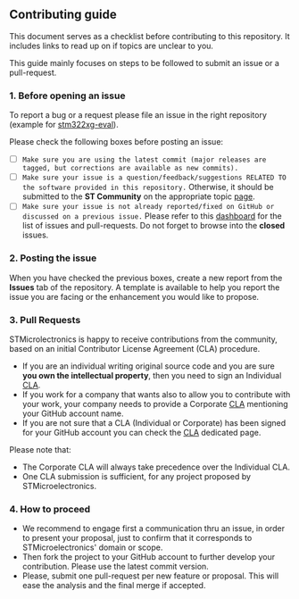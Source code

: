 ## Contributing guide

This document serves as a checklist before contributing to this repository.
It includes links to read up on if topics are unclear to you.

This guide mainly focuses on steps to be followed to submit an issue or a pull-request.

### 1. Before opening an issue

To report a bug or a request please file an issue in the right repository
(example for [stm322xg-eval](https://github.com/STMicroelectronics/stm322xg-eval/issues/new/choose)).

Please check the following boxes before posting an issue:
- [ ] `Make sure you are using the latest commit (major releases are tagged, but corrections are available as new commits).`
- [ ] `Make sure your issue is a question/feedback/suggestions RELATED TO the software provided in this repository.` Otherwise, it should be submitted to the **ST Community** on the appropriate topic [page](https://community.st.com/s/topiccatalog).
- [ ] `Make sure your issue is not already reported/fixed on GitHub or discussed on a previous issue.` Please refer to this [dashboard](https://github.com/orgs/STMicroelectronics/projects/2) for the list of issues and pull-requests. Do not forget to browse into the **closed** issues.

### 2. Posting the issue

When you have checked the previous boxes, create a new report from the **Issues** tab of the repository. A template is available to help you report the issue you are facing or the enhancement you would like to propose.

### 3. Pull Requests

STMicrolectronics is happy to receive contributions from the community, based on an initial Contributor License Agreement (CLA) procedure.

* If you are an individual writing original source code and you are sure **you own the intellectual property**, then you need to sign an Individual [CLA](https://cla.st.com).
* If you work for a company that wants also to allow you to contribute with your work, your company needs to provide a Corporate [CLA](https://cla.st.com) mentioning your GitHub account name.
* If you are not sure that a CLA (Individual or Corporate) has been signed for your GitHub account you can check the [CLA](https://cla.st.com) dedicated page.

Please note that:
* The Corporate CLA will always take precedence over the Individual CLA.
* One CLA submission is sufficient, for any project proposed by STMicroelectronics.

### 4. How to proceed

* We recommend to engage first a communication thru an issue, in order to present your proposal, just to confirm that it corresponds to STMicroelectronics' domain or scope.
* Then fork the project to your GitHub account to further develop your contribution. Please use the latest commit version.
* Please, submit one pull-request per new feature or proposal. This will ease the analysis and the final merge if accepted.
